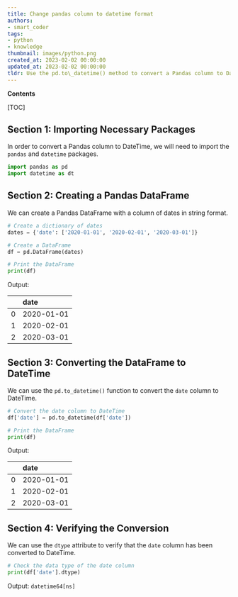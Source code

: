 ```yaml
---
title: Change pandas column to datetime format
authors:
- smart_coder
tags:
- python
- knowledge
thumbnail: images/python.png
created_at: 2023-02-02 00:00:00
updated_at: 2023-02-02 00:00:00
tldr: Use the pd.to\_datetime() method to convert a Pandas column to DateTime.
---
```


**Contents**

[TOC]

## Section 1: Importing Necessary Packages

In order to convert a Pandas column to DateTime, we will need to import the `pandas` and `datetime` packages. 

```python
import pandas as pd
import datetime as dt
```

## Section 2: Creating a Pandas DataFrame

We can create a Pandas DataFrame with a column of dates in string format.

```python
# Create a dictionary of dates
dates = {'date': ['2020-01-01', '2020-02-01', '2020-03-01']}

# Create a DataFrame
df = pd.DataFrame(dates)

# Print the DataFrame
print(df)
```

Output:

|    | date       |
|---:|:-----------|
|  0 | 2020-01-01 |
|  1 | 2020-02-01 |
|  2 | 2020-03-01 |

## Section 3: Converting the DataFrame to DateTime

We can use the `pd.to_datetime()` function to convert the `date` column to DateTime.

```python
# Convert the date column to DateTime
df['date'] = pd.to_datetime(df['date'])

# Print the DataFrame
print(df)
```

Output:

|    | date       |
|---:|:-----------|
|  0 | 2020-01-01 |
|  1 | 2020-02-01 |
|  2 | 2020-03-01 |

## Section 4: Verifying the Conversion

We can use the `dtype` attribute to verify that the `date` column has been converted to DateTime.

```python
# Check the data type of the date column
print(df['date'].dtype)
```

Output: `datetime64[ns]`
